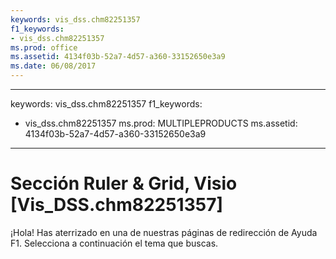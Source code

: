 ```yaml
---
keywords: vis_dss.chm82251357
f1_keywords:
- vis_dss.chm82251357
ms.prod: office
ms.assetid: 4134f03b-52a7-4d57-a360-33152650e3a9
ms.date: 06/08/2017
---
```


---
keywords: vis_dss.chm82251357
f1_keywords:
- vis_dss.chm82251357
ms.prod: MULTIPLEPRODUCTS
ms.assetid: 4134f03b-52a7-4d57-a360-33152650e3a9
---


# Sección Ruler &amp; Grid, Visio [Vis_DSS.chm82251357]

¡Hola! Has aterrizado en una de nuestras páginas de redirección de Ayuda F1. Selecciona a continuación el tema que buscas.



